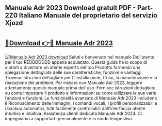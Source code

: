 ## Manuale Adr 2023 Download gratuit PDF - Part-2Z0 Italiano Manuale del proprietario del servizio Xjozd

# <h2><a href="http://dfckn5.blite.top/?on=Manuale+Adr+2023">🔗Download 👉🔴 Manuale Adr 2023</a></h2>

[![Manuale Adr 2023 download](https://i.imgur.com/lujVjoI.png)](http://dfckn5.blite.top/?on=Manuale+Adr+2023)
Saluti e benvenuto nel manuale Dell'utente per il tuo REDDDDDDD appena acquistato. Questa guida ha lo scopo di aiutarti a diventare un utente esperto del tuo Prodotto fornendo una spiegazione dettagliata delle sue caratteristiche, funzioni e vantaggi. Troverai istruzioni dettagliate per L'installazione, L'uso, la manutenzione e la risoluzione dei problemi. Per iniziare con Manuale Adr 2023, leggere attentamente questo manuale prima dell'uso. Fornisce istruzioni dettagliate su come impostare il prodotto e informazioni su come utilizzare le sue varie funzioni e funzioni. Le funzionalità avanzate di Manuale Adr 2023 includono il Riconoscimento delle immagini, i comandi vocali, i profili personalizzabili e i backup automatici, tutti facilmente controllabili dall'interfaccia utente intuitiva e intuitiva. Assistenza clienti dedicata Manuale Adr 2023. Ci impegniamo a supportarti personalmente e in modo tempestivo.

